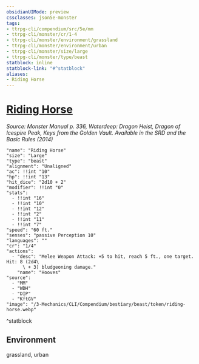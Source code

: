 ```yaml
---
obsidianUIMode: preview
cssclasses: json5e-monster
tags:
- ttrpg-cli/compendium/src/5e/mm
- ttrpg-cli/monster/cr/1-4
- ttrpg-cli/monster/environment/grassland
- ttrpg-cli/monster/environment/urban
- ttrpg-cli/monster/size/large
- ttrpg-cli/monster/type/beast
statblock: inline
statblock-link: "#^statblock"
aliases:
- Riding Horse
---
```

# [Riding Horse](3-Mechanics\CLI\Compendium\bestiary\beast/riding-horse.md)
*Source: Monster Manual p. 336, Waterdeep: Dragon Heist, Dragon of Icespire Peak, Keys from the Golden Vault. Available in the <span title='Systems Reference Document (5.1)'>SRD</span> and the Basic Rules (2014)*  

```statblock
"name": "Riding Horse"
"size": "Large"
"type": "beast"
"alignment": "Unaligned"
"ac": !!int "10"
"hp": !!int "13"
"hit_dice": "2d10 + 2"
"modifier": !!int "0"
"stats":
  - !!int "16"
  - !!int "10"
  - !!int "12"
  - !!int "2"
  - !!int "11"
  - !!int "7"
"speed": "60 ft."
"senses": "passive Perception 10"
"languages": ""
"cr": "1/4"
"actions":
  - "desc": "Melee Weapon Attack: +5 to hit, reach 5 ft., one target. Hit: 8 (2d4\
      \ + 3) bludgeoning damage."
    "name": "Hooves"
"source":
  - "MM"
  - "WDH"
  - "DIP"
  - "KftGV"
"image": "/3-Mechanics/CLI/Compendium/bestiary/beast/token/riding-horse.webp"
```
^statblock

## Environment

grassland, urban
